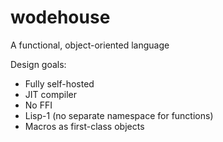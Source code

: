 wodehouse
=========

A functional, object-oriented language

Design goals:

 * Fully self-hosted
 * JIT compiler
 * No FFI
 * Lisp-1 (no separate namespace for functions)
 * Macros as first-class objects
